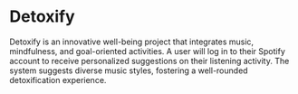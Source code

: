 # Detoxify
Detoxify is an innovative well-being project that integrates music, mindfulness, and goal-oriented activities. A user will log in to their Spotify account to receive personalized suggestions on their listening activity. The system suggests diverse music styles, fostering a well-rounded detoxification experience.
